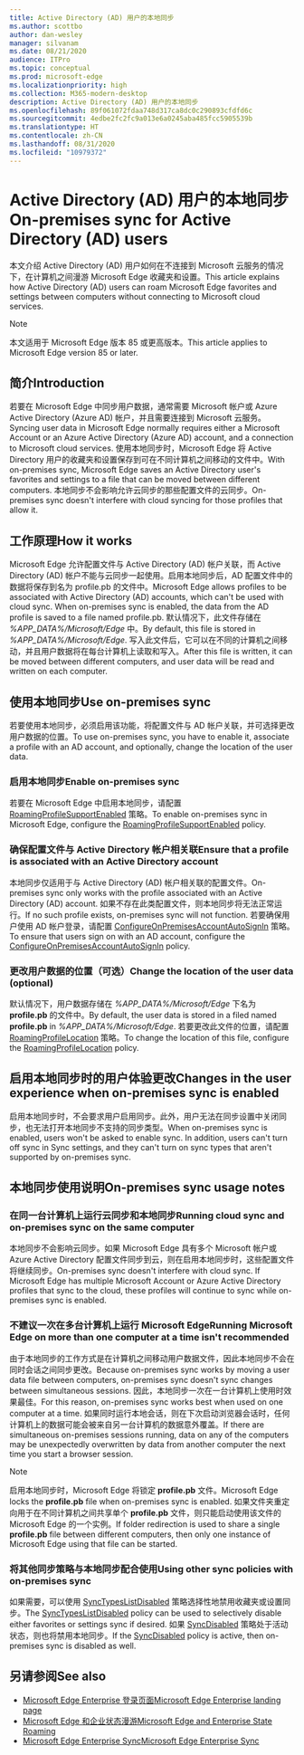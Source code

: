```yaml
---
title: Active Directory (AD) 用户的本地同步
ms.author: scottbo
author: dan-wesley
manager: silvanam
ms.date: 08/21/2020
audience: ITPro
ms.topic: conceptual
ms.prod: microsoft-edge
ms.localizationpriority: high
ms.collection: M365-modern-desktop
description: Active Directory (AD) 用户的本地同步
ms.openlocfilehash: 89f061072fdaa748d317ca8dc0c290893cfdfd6c
ms.sourcegitcommit: 4edbe2fc2fc9a013e6a0245aba485fcc5905539b
ms.translationtype: HT
ms.contentlocale: zh-CN
ms.lasthandoff: 08/31/2020
ms.locfileid: "10979372"
---
```

# <span data-ttu-id="25c33-103">Active Directory (AD) 用户的本地同步</span><span class="sxs-lookup"><span data-stu-id="25c33-103">On-premises sync for Active Directory (AD) users</span></span>

<span data-ttu-id="25c33-104">本文介绍 Active Directory (AD) 用户如何在不连接到 Microsoft 云服务的情况下，在计算机之间漫游 Microsoft Edge 收藏夹和设置。</span><span class="sxs-lookup"><span data-stu-id="25c33-104">This article explains how Active Directory (AD) users can roam Microsoft Edge favorites and settings between computers without connecting to Microsoft cloud services.</span></span>

> [!NOTE]
> <span data-ttu-id="25c33-105">本文适用于 Microsoft Edge 版本 85 或更高版本。</span><span class="sxs-lookup"><span data-stu-id="25c33-105">This article applies to Microsoft Edge version 85 or later.</span></span>

## <span data-ttu-id="25c33-106">简介</span><span class="sxs-lookup"><span data-stu-id="25c33-106">Introduction</span></span>

<span data-ttu-id="25c33-107">若要在 Microsoft Edge 中同步用户数据，通常需要 Microsoft 帐户或 Azure Active Directory (Azure AD) 帐户，并且需要连接到 Microsoft 云服务。</span><span class="sxs-lookup"><span data-stu-id="25c33-107">Syncing user data in Microsoft Edge normally requires either a Microsoft Account or an Azure Active Directory (Azure AD) account, and a connection to Microsoft cloud services.</span></span> <span data-ttu-id="25c33-108">使用本地同步时，Microsoft Edge 将 Active Directory 用户的收藏夹和设置保存到可在不同计算机之间移动的文件中。</span><span class="sxs-lookup"><span data-stu-id="25c33-108">With on-premises sync, Microsoft Edge saves an Active Directory user's favorites and settings to a file that can be moved between different computers.</span></span> <span data-ttu-id="25c33-109">本地同步不会影响允许云同步的那些配置文件的云同步。</span><span class="sxs-lookup"><span data-stu-id="25c33-109">On-premises sync doesn't interfere with cloud syncing for those profiles that allow it.</span></span>

## <span data-ttu-id="25c33-110">工作原理</span><span class="sxs-lookup"><span data-stu-id="25c33-110">How it works</span></span>

<span data-ttu-id="25c33-111">Microsoft Edge 允许配置文件与 Active Directory (AD) 帐户关联，而 Active Directory (AD) 帐户不能与云同步一起使用。启用本地同步后，AD 配置文件中的数据将保存到名为 profile.pb 的文件中。</span><span class="sxs-lookup"><span data-stu-id="25c33-111">Microsoft Edge allows profiles to be associated with Active Directory (AD) accounts, which can't be used with cloud sync. When on-premises sync is enabled, the data from the AD profile is saved to a file named profile.pb.</span></span> <span data-ttu-id="25c33-112">默认情况下，此文件存储在 *%APP_DATA%/Microsoft/Edge* 中。</span><span class="sxs-lookup"><span data-stu-id="25c33-112">By default, this file is stored in *%APP_DATA%/Microsoft/Edge*.</span></span> <span data-ttu-id="25c33-113">写入此文件后，它可以在不同的计算机之间移动，并且用户数据将在每台计算机上读取和写入。</span><span class="sxs-lookup"><span data-stu-id="25c33-113">After this file is written, it can be moved between different computers, and user data will be read and written on each computer.</span></span>

## <span data-ttu-id="25c33-114">使用本地同步</span><span class="sxs-lookup"><span data-stu-id="25c33-114">Use on-premises sync</span></span>

<span data-ttu-id="25c33-115">若要使用本地同步，必须启用该功能，将配置文件与 AD 帐户关联，并可选择更改用户数据的位置。</span><span class="sxs-lookup"><span data-stu-id="25c33-115">To use on-premises sync, you have to enable it, associate a profile with an AD account, and optionally, change the location of the user data.</span></span>

### <span data-ttu-id="25c33-116">启用本地同步</span><span class="sxs-lookup"><span data-stu-id="25c33-116">Enable on-premises sync</span></span>

<span data-ttu-id="25c33-117">若要在 Microsoft Edge 中启用本地同步，请配置 [RoamingProfileSupportEnabled](https://docs.microsoft.com/DeployEdge/microsoft-edge-policies#roamingprofilesupportenabled) 策略。</span><span class="sxs-lookup"><span data-stu-id="25c33-117">To enable on-premises sync in Microsoft Edge, configure the [RoamingProfileSupportEnabled](https://docs.microsoft.com/DeployEdge/microsoft-edge-policies#roamingprofilesupportenabled) policy.</span></span>

### <span data-ttu-id="25c33-118">确保配置文件与 Active Directory 帐户相关联</span><span class="sxs-lookup"><span data-stu-id="25c33-118">Ensure that a profile is associated with an Active Directory account</span></span>

<span data-ttu-id="25c33-119">本地同步仅适用于与 Active Directory (AD) 帐户相关联的配置文件。</span><span class="sxs-lookup"><span data-stu-id="25c33-119">On-premises sync only works with the profile associated with an Active Directory (AD) account.</span></span> <span data-ttu-id="25c33-120">如果不存在此类配置文件，则本地同步将无法正常运行。</span><span class="sxs-lookup"><span data-stu-id="25c33-120">If no such profile exists, on-premises sync will not function.</span></span> <span data-ttu-id="25c33-121">若要确保用户使用 AD 帐户登录，请配置 [ConfigureOnPremisesAccountAutoSignIn](https://docs.microsoft.com/DeployEdge/microsoft-edge-policies#configureonpremisesaccountautosignin) 策略。</span><span class="sxs-lookup"><span data-stu-id="25c33-121">To ensure that users sign on with an AD account, configure the [ConfigureOnPremisesAccountAutoSignIn](https://docs.microsoft.com/DeployEdge/microsoft-edge-policies#configureonpremisesaccountautosignin) policy.</span></span>

### <span data-ttu-id="25c33-122">更改用户数据的位置（可选）</span><span class="sxs-lookup"><span data-stu-id="25c33-122">Change the location of the user data (optional)</span></span>

<span data-ttu-id="25c33-123">默认情况下，用户数据存储在 *%APP_DATA%/Microsoft/Edge* 下名为 **profile.pb** 的文件中。</span><span class="sxs-lookup"><span data-stu-id="25c33-123">By default, the user data is stored in a filed named **profile.pb** in *%APP_DATA%/Microsoft/Edge*.</span></span> <span data-ttu-id="25c33-124">若要更改此文件的位置，请配置 [RoamingProfileLocation](https://docs.microsoft.com/DeployEdge/microsoft-edge-policies#roamingprofilelocation) 策略。</span><span class="sxs-lookup"><span data-stu-id="25c33-124">To change the location of this file, configure the [RoamingProfileLocation](https://docs.microsoft.com/DeployEdge/microsoft-edge-policies#roamingprofilelocation) policy.</span></span>

## <span data-ttu-id="25c33-125">启用本地同步时的用户体验更改</span><span class="sxs-lookup"><span data-stu-id="25c33-125">Changes in the user experience when on-premises sync is enabled</span></span>

<span data-ttu-id="25c33-126">启用本地同步时，不会要求用户启用同步。此外，用户无法在同步设置中关闭同步，也无法打开本地同步不支持的同步类型。</span><span class="sxs-lookup"><span data-stu-id="25c33-126">When on-premises sync is enabled, users won't be asked to enable sync. In addition, users can't turn off sync in Sync settings, and they can't turn on sync types that aren't supported by on-premises sync.</span></span>

## <span data-ttu-id="25c33-127">本地同步使用说明</span><span class="sxs-lookup"><span data-stu-id="25c33-127">On-premises sync usage notes</span></span>

### <span data-ttu-id="25c33-128">在同一台计算机上运行云同步和本地同步</span><span class="sxs-lookup"><span data-stu-id="25c33-128">Running cloud sync and on-premises sync on the same computer</span></span>

<span data-ttu-id="25c33-129">本地同步不会影响云同步。如果 Microsoft Edge 具有多个 Microsoft 帐户或 Azure Active Directory 配置文件同步到云，则在启用本地同步时，这些配置文件将继续同步。</span><span class="sxs-lookup"><span data-stu-id="25c33-129">On-premises sync doesn't interfere with cloud sync. If Microsoft Edge has multiple Microsoft Account or Azure Active Directory profiles that sync to the cloud, these profiles will continue to sync while on-premises sync is enabled.</span></span>

### <span data-ttu-id="25c33-130">不建议一次在多台计算机上运行 Microsoft Edge</span><span class="sxs-lookup"><span data-stu-id="25c33-130">Running Microsoft Edge on more than one computer at a time isn't recommended</span></span>

<span data-ttu-id="25c33-131">由于本地同步的工作方式是在计算机之间移动用户数据文件，因此本地同步不会在同时会话之间同步更改。</span><span class="sxs-lookup"><span data-stu-id="25c33-131">Because on-premises sync works by moving a user data file between computers, on-premises sync doesn't sync changes between simultaneous sessions.</span></span> <span data-ttu-id="25c33-132">因此，本地同步一次在一台计算机上使用时效果最佳。</span><span class="sxs-lookup"><span data-stu-id="25c33-132">For this reason, on-premises sync works best when used on one computer at a time.</span></span> <span data-ttu-id="25c33-133">如果同时运行本地会话，则在下次启动浏览器会话时，任何计算机上的数据可能会被来自另一台计算机的数据意外覆盖。</span><span class="sxs-lookup"><span data-stu-id="25c33-133">If there are simultaneous on-premises sessions running, data on any of the computers may be unexpectedly overwritten by data from another computer the next time you start a browser session.</span></span>

> [!NOTE]
> <span data-ttu-id="25c33-134">启用本地同步时，Microsoft Edge 将锁定 **profile.pb** 文件。</span><span class="sxs-lookup"><span data-stu-id="25c33-134">Microsoft Edge locks the **profile.pb** file when on-premises sync is enabled.</span></span> <span data-ttu-id="25c33-135">如果文件夹重定向用于在不同计算机之间共享单个 **profile.pb** 文件，则只能启动使用该文件的 Microsoft Edge 的一个实例。</span><span class="sxs-lookup"><span data-stu-id="25c33-135">If folder redirection is used to share a single **profile.pb** file between different computers, then only one instance of Microsoft Edge using that file can be started.</span></span>

### <span data-ttu-id="25c33-136">将其他同步策略与本地同步配合使用</span><span class="sxs-lookup"><span data-stu-id="25c33-136">Using other sync policies with on-premises sync</span></span>

<span data-ttu-id="25c33-137">如果需要，可以使用 [SyncTypesListDisabled](https://docs.microsoft.com/DeployEdge/microsoft-edge-policies#synctypeslistdisabled) 策略选择性地禁用收藏夹或设置同步。</span><span class="sxs-lookup"><span data-stu-id="25c33-137">The [SyncTypesListDisabled](https://docs.microsoft.com/DeployEdge/microsoft-edge-policies#synctypeslistdisabled) policy can be used to selectively disable either favorites or settings sync if desired.</span></span> <span data-ttu-id="25c33-138">如果 [SyncDisabled](https://docs.microsoft.com/DeployEdge/microsoft-edge-policies#syncdisabled) 策略处于活动状态，则也将禁用本地同步。</span><span class="sxs-lookup"><span data-stu-id="25c33-138">If the [SyncDisabled](https://docs.microsoft.com/DeployEdge/microsoft-edge-policies#syncdisabled) policy is active, then on-premises sync is disabled as well.</span></span>  

## <span data-ttu-id="25c33-139">另请参阅</span><span class="sxs-lookup"><span data-stu-id="25c33-139">See also</span></span>

- [<span data-ttu-id="25c33-140">Microsoft Edge Enterprise 登录页面</span><span class="sxs-lookup"><span data-stu-id="25c33-140">Microsoft Edge Enterprise landing page</span></span>](https://aka.ms/EdgeEnterprise)
- [<span data-ttu-id="25c33-141">Microsoft Edge 和企业状态漫游</span><span class="sxs-lookup"><span data-stu-id="25c33-141">Microsoft Edge and Enterprise State Roaming</span></span>](microsoft-edge-enterprise-state-roaming.md)
- [<span data-ttu-id="25c33-142">Microsoft Edge Enterprise Sync</span><span class="sxs-lookup"><span data-stu-id="25c33-142">Microsoft Edge Enterprise Sync</span></span>](microsoft-edge-enterprise-sync.md)
